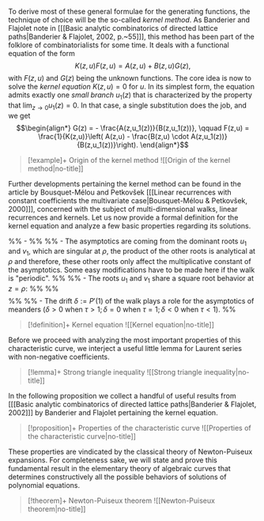 To derive most of these general formulae for the generating functions, the technique of choice will be the so-called *kernel method*. As Banderier and Flajolet note in \[[[Basic analytic combinatorics of directed lattice paths|Banderier & Flajolet, 2002, p.~55]]\], this method has been part of the folklore of combinatorialists for some time.
It deals with a functional equation of the form
$$
K(z,u)F(z,u) = A(z,u) + B(z,u)G(z),
$$
with $F(z,u)$ and $G(z)$ being the unknown functions. The core idea is now to solve the *kernel equation* $K(z,u) = 0$ for $u$. In its simplest form, the equation admits exactly one *small branch* $u_1(z)$ that is characterized by the property that $\lim_{z \to 0} u_1(z) = 0$. In that case, a single substitution does the job, and we get
$$\begin{align*}
G(z) = - \frac{A(z,u_1(z))}{B(z,u_1(z))}, \qquad
F(z,u) = \frac{1}{K(z,u)}\left( A(z,u) - \frac{B(z,u) \cdot A(z,u_1(z))}{B(z,u_1(z))}\right).
\end{align*}$$

> [!example]+ Origin of the kernel method
> ![[Origin of the kernel method|no-title]]

Further developments pertaining the kernel method can be found in the article by Bousquet-Mélou and Petkovšek \[[[Linear recurrences with constant coefficients the multivariate case|Bousquet-Mélou & Petkovšek, 2000]]\], concerned with the subject of multi-dimensional walks, linear recurrences and kernels. 
Let us now provide a formal definition for the kernel equation and analyze a few basic properties regarding its solutions.

%%   -  %%
%%   - The asymptotics are coming from the dominant roots $u_1$ and $v_1$, which are singular at $\rho$, the product of the other roots is analytical at $\rho$ and therefore, these other roots only affect the multiplicative constant of the asymptotics. Some easy modifications have to be made here if the walk is "periodic". %%
%%   - The roots $u_1$ and $v_1$ share a square root behavior at $z = \rho$: %%
%%   $$ %%
%%     u_1(z) \sim \tau + \sum_{n = 1}^\infty a_n (\rho - z)^{n/2}, \qquad %%
%%     v_1(z) \sim \tau + \sum_{n = 1}^\infty (-1)^n a_n (\rho - z)^{n/2}. %%
%%   $$ %%
%%   - The drift $\delta := P'(1)$ of the walk plays a role for the asymptotics of meanders ($\delta > 0$ when $\tau > 1; \delta = 0$ when $\tau = 1; \delta < 0$ when $\tau < 1$). %%

> [!definition]+ Kernel equation
> ![[Kernel equation|no-title]]

Before we proceed with analyzing the most important properties of this characteristic curve, we interject a useful little lemma for Laurent series with non-negative coefficients.

> [!lemma]+ Strong triangle inequality
> ![[Strong triangle inequality|no-title]]



In the following proposition we collect a handful of useful results from \[[[Basic analytic combinatorics of directed lattice paths|Banderier & Flajolet, 2002]]\] by Banderier and Flajolet pertaining the kernel equation.

> [!proposition]+ Properties of the characteristic curve
> ![[Properties of the characteristic curve|no-title]]



These properties are vindicated by the classical theory of Newton-Puiseux expansions. For completeness sake, we will state and prove this fundamental result in the elementary theory of algebraic curves that determines constructively all the possible behaviors of solutions of polynomial equations.




> [!theorem]+ Newton-Puiseux theorem
> ![[Newton-Puiseux theorem|no-title]]



